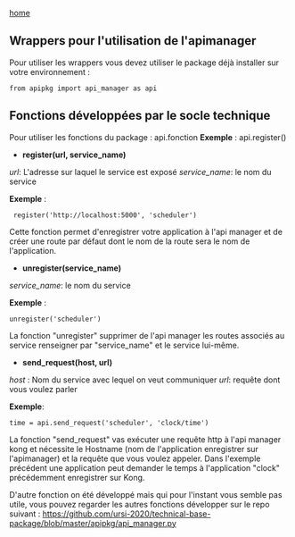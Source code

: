 [home](../index.md)

## Wrappers pour l'utilisation de l'apimanager


Pour utiliser les wrappers vous devez utiliser le package déjà installer sur votre environnement :

	from apipkg import api_manager as api

## Fonctions développées par le socle technique 

Pour utiliser les fonctions du package : api.fonction 
**Exemple** : api.register()

 - **register(url, service_name)**



*url*: L'adresse sur laquel le service est exposé
*service_name*: le nom du service 

**Exemple** :

	 register('http://localhost:5000', 'scheduler')

Cette fonction permet d'enregistrer votre application à l'api manager et de créer une route par défaut dont le nom de la route sera le nom de l'application.

- **unregister(service_name)**

*service_name*: le nom du service

**Exemple** :

	unregister('scheduler')

La fonction "unregister" supprimer de l'api manager les routes associés au service renseigner par "service_name" et le service  lui-même.

 - **send_request(host, url)**

*host* : Nom du service avec lequel on veut communiquer
*url*: requête dont vous voulez parler

**Exemple**: 

	time = api.send_request('scheduler', 'clock/time')

La fonction "send_request" vas exécuter une requête http à l'api manager kong et nécessite le Hostname (nom de l'application enregistrer sur l'apimanager) et la requête que vous voulez appeler.
Dans l'exemple précédent une application peut demander le temps à l'application "clock" précédemment enregistrer sur Kong.

D'autre fonction on été développé mais qui pour l'instant vous semble pas utile, vous pouvez regarder les autres fonctions développer sur le repo suivant : 
https://github.com/ursi-2020/technical-base-package/blob/master/apipkg/api_manager.py
